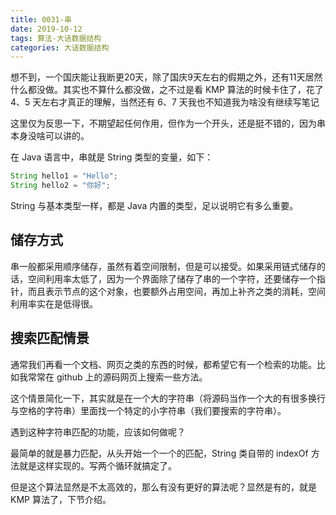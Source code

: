 ```yaml
---
title: 0031-串
date: 2019-10-12
tags: 算法-大话数据结构
categories: 大话数据结构
---
```


想不到，一个国庆能让我断更20天，除了国庆9天左右的假期之外，还有11天居然什么都没做。其实也不算什么都没做，之不过是看 KMP 算法的时候卡住了，花了 4、5 天左右才真正的理解，当然还有 6、7 天我也不知道我为啥没有继续写笔记

这里仅为反思一下，不期望起任何作用，但作为一个开头，还是挺不错的，因为串本身没啥可以讲的。

在 Java 语言中，串就是 String 类型的变量，如下：

```java
String hello1 = "Hello";
String hello2 = "你好";
```

String 与基本类型一样，都是 Java 内置的类型，足以说明它有多么重要。

## 储存方式

串一般都采用顺序储存，虽然有着空间限制，但是可以接受。如果采用链式储存的话，空间利用率太低了，因为一个界面除了储存了串的一个字符，还要储存一个指针，而且表示节点的这个对象，也要额外占用空间，再加上补齐之类的消耗，空间利用率实在是低得很。

## 搜索匹配情景

通常我们再看一个文档、网页之类的东西的时候，都希望它有一个检索的功能。比如我常常在 github 上的源码网页上搜索一些方法。

这个情景简化一下，其实就是在一个大的字符串（将源码当作一个大的有很多换行与空格的字符串）里面找一个特定的小字符串（我们要搜索的字符串）。

遇到这种字符串匹配的功能，应该如何做呢？

最简单的就是暴力匹配，从头开始一个一个的匹配，String 类自带的 indexOf 方法就是这样实现的。写两个循环就搞定了。

但是这个算法显然是不太高效的，那么有没有更好的算法呢？显然是有的，就是 KMP 算法了，下节介绍。